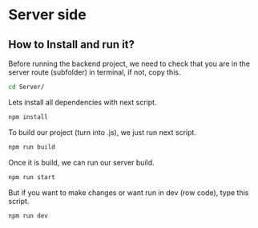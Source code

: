 # Server side

## How to Install and run it?

Before running the backend project, we need to check that you are in the server route (subfolder) in terminal, if not, copy this.

```sh
cd Server/
```

Lets install all dependencies with next script.

```sh
npm install
```

To build our project (turn into .js), we just run next script.

```sh
npm run build
```

Once it is build, we can run our server build.

```sh
npm run start
```

But if you want to make changes or want run in dev (row code), type this script.

```sh
npm run dev
```
